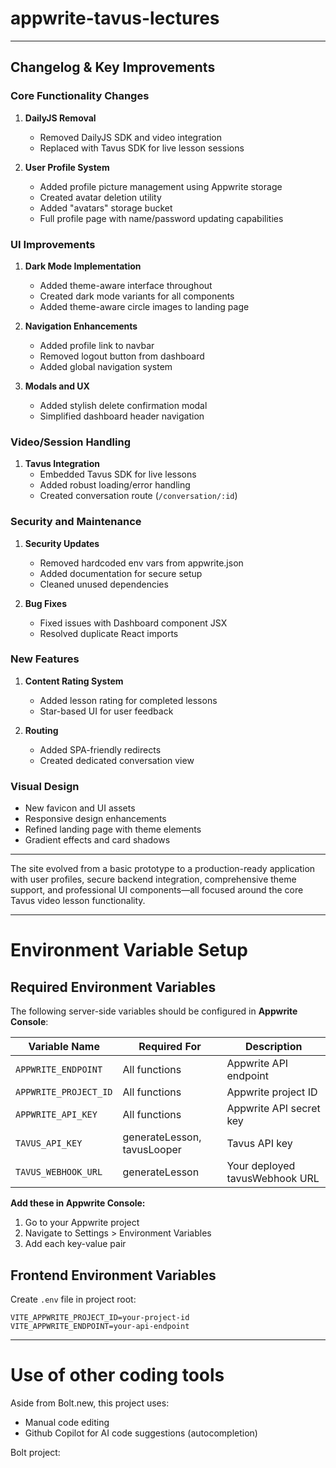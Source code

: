 # appwrite-tavus-lectures

---

## Changelog & Key Improvements

### Core Functionality Changes
1. **DailyJS Removal**
   - Removed DailyJS SDK and video integration
   - Replaced with Tavus SDK for live lesson sessions

2. **User Profile System**
   - Added profile picture management using Appwrite storage
   - Created avatar deletion utility
   - Added "avatars" storage bucket
   - Full profile page with name/password updating capabilities

### UI Improvements
1. **Dark Mode Implementation**
   - Added theme-aware interface throughout
   - Created dark mode variants for all components
   - Added theme-aware circle images to landing page

2. **Navigation Enhancements**
   - Added profile link to navbar
   - Removed logout button from dashboard
   - Added global navigation system

3. **Modals and UX**
   - Added stylish delete confirmation modal
   - Simplified dashboard header navigation

### Video/Session Handling
1. **Tavus Integration**
   - Embedded Tavus SDK for live lessons
   - Added robust loading/error handling
   - Created conversation route (`/conversation/:id`)

### Security and Maintenance
1. **Security Updates**
   - Removed hardcoded env vars from appwrite.json
   - Added documentation for secure setup
   - Cleaned unused dependencies

2. **Bug Fixes**
   - Fixed issues with Dashboard component JSX
   - Resolved duplicate React imports

### New Features
1. **Content Rating System**
   - Added lesson rating for completed lessons
   - Star-based UI for user feedback

2. **Routing**
   - Added SPA-friendly redirects
   - Created dedicated conversation view

### Visual Design
- New favicon and UI assets
- Responsive design enhancements
- Refined landing page with theme elements
- Gradient effects and card shadows

---

The site evolved from a basic prototype to a production-ready application with user profiles, secure backend integration, comprehensive theme support, and professional UI components—all focused around the core Tavus video lesson functionality.

---

# Environment Variable Setup

## Required Environment Variables
The following server-side variables should be configured in **Appwrite Console**:

| Variable Name            | Required For               | Description                          |
|--------------------------|----------------------------|--------------------------------------|
| `APPWRITE_ENDPOINT`      | All functions              | Appwrite API endpoint                |
| `APPWRITE_PROJECT_ID`    | All functions              | Appwrite project ID                  |
| `APPWRITE_API_KEY`       | All functions              | Appwrite API secret key              |
| `TAVUS_API_KEY`          | generateLesson, tavusLooper| Tavus API key                        |
| `TAVUS_WEBHOOK_URL`      | generateLesson             | Your deployed tavusWebhook URL       |

**Add these in Appwrite Console:**
1. Go to your Appwrite project
2. Navigate to Settings > Environment Variables
3. Add each key-value pair

## Frontend Environment Variables
Create `.env` file in project root:
```env
VITE_APPWRITE_PROJECT_ID=your-project-id
VITE_APPWRITE_ENDPOINT=your-api-endpoint
```

---

# Use of other coding tools

Aside from Bolt.new, this project uses: 

- Manual code editing
- Github Copilot for AI code suggestions (autocompletion) 

Bolt project: 

